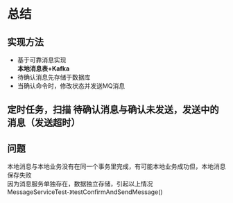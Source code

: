 # 总结
## 实现方法
- 基于可靠消息实现<br>
**本地消息表+Kafka**
- 待确认消息先存储于数据库
- 当确认命令时，修改状态并发送MQ消息

## 定时任务，扫描 待确认消息与确认未发送，发送中的消息（发送超时）
## 问题
本地消息与本地业务没有在同一个事务里完成，有可能本地业务成功但，本地消息保存失败<br>
因为消息服务单独存在，数据独立存储，引起以上情况<br>
MessageServiceTest-》testConfirmAndSendMessage()
